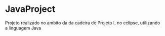 # JavaProject
Projeto realizado no ambito da da cadeira de Projeto I, no eclipse, utilizando a linguagem Java
